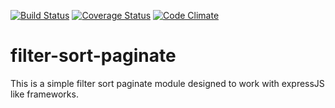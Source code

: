 [![Build Status](https://travis-ci.org/scull7/filter-sort-paginate.svg?branch=master)](https://travis-ci.org/scull7/filter-sort-paginate)
[![Coverage Status](https://img.shields.io/coveralls/scull7/filter-sort-paginate.svg)](https://coveralls.io/r/scull7/filter-sort-paginate)
[![Code Climate](https://codeclimate.com/github/scull7/filter-sort-paginate/badges/gpa.svg)](https://codeclimate.com/github/scull7/filter-sort-paginate)

filter-sort-paginate
====================

This is a simple filter sort paginate module designed to work 
with expressJS like frameworks.
